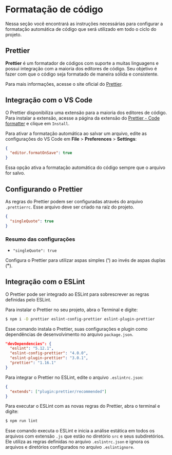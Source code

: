 # Formatação de código

Nessa seção você encontrará as instruções necessárias para configurar a formatação automática de código que será utilizado em todo o ciclo do projeto.

## Prettier

**Prettier** é um formatador de códigos com suporte a muitas linguagens e possui integração com a maioria dos editores de código. Seu objetivo é fazer com que o código seja formatado de maneira sólida e consistente.

Para mais informações, acesse o site oficial do [Prettier](https://prettier.io/).

## Integração com o VS Code

O Prettier disponibiliza uma extensão para a maioria dos editores de código. Para instalar a extensão, acesse a página da extensão do [Prettier - Code formatter](https://marketplace.visualstudio.com/items?itemName=esbenp.prettier-vscode) e clique em `Install`.

Para ativar a formatação automática ao salvar um arquivo, edite as configurações do VS Code em **File** > **Preferences** > **Settings**:

```json
{
  "editor.formatOnSave": true
}
```

Essa opção ativa a formatação automática do código sempre que o arquivo for salvo.

## Configurando o Prettier

As regras do Prettier podem ser configuradas através do arquivo `.prettierrc`. Esse arquivo deve ser criado na raíz do projeto.

```json
{
  "singleQuote": true
}
```

### Resumo das configurações

- `"singleQuote": true`

Configura o Prettier para utilizar aspas simples (**'**) ao invés de aspas duplas (**"**).

## Integração com o ESLint

O Prettier pode ser integrado ao ESLint para sobrescrever as regras definidas pelo ESLint.

Para instalar o Prettier no seu projeto, abra o Terminal e digite:

```bash
$ npm i -D prettier eslint-config-prettier eslint-plugin-prettier
```

Esse comando instala o Prettier, suas configurações e plugin como dependências de desenvolvimento no arquivo `package.json`.

```json
"devDependencies": {
  "eslint": "5.12.1",
  "eslint-config-prettier": "4.0.0",
  "eslint-plugin-prettier": "3.0.1",
  "prettier": "1.16.1"
}
```

Para integrar o Prettier no ESLint, edite o arquivo `.eslintrc.json`:

```json
{
  "extends": ["plugin:prettier/recommended"]
}
```

Para executar o ESLint com as novas regras do Prettier, abra o terminal e digite:

```bash
$ npm run lint
```

Esse comando executa o ESLint e inicia a análise estática em todos os arquivos com extensão `.js` que estão no diretório `src` e seus subdiretórios. Ele utiliza as regras definidas no arquivo `.eslintrc.json` e ignora os arquivos e diretórios configurados no arquivo `.eslintignore`.
